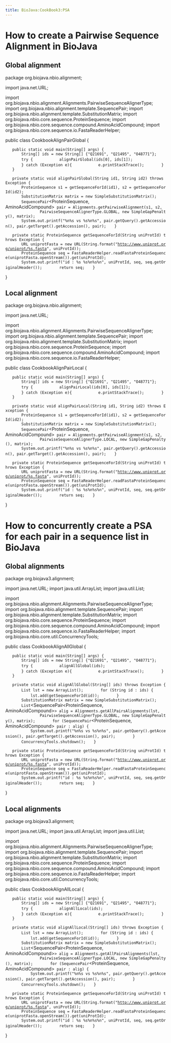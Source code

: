 ```yaml
---
title: BioJava:CookBook3:PSA
---
```


How to create a Pairwise Sequence Alignment in BioJava
======================================================

Global alignment
----------------

<java>

package org.biojava.nbio.alignment;

import java.net.URL;

import
org.biojava.nbio.alignment.Alignments.PairwiseSequenceAlignerType;
import org.biojava.nbio.alignment.template.SequencePair; import
org.biojava.nbio.alignment.template.SubstitutionMatrix; import
org.biojava.nbio.core.sequence.ProteinSequence; import
org.biojava.nbio.core.sequence.compound.AminoAcidCompound; import
org.biojava.nbio.core.sequence.io.FastaReaderHelper;

public class CookbookAlignPairGlobal {

`   public static void main(String[] args) {`  
`       String[] ids = new String[] {"Q21691", "Q21495", "O48771"};`
`       try {`
`           alignPairGlobal(ids[0], ids[1]);`
`       } catch (Exception e){`
`           e.printStackTrace();`
`       }`
`   }`

`   private static void alignPairGlobal(String id1, String id2) throws Exception {`
`       ProteinSequence s1 = getSequenceForId(id1), s2 = getSequenceForId(id2);`
`       SubstitutionMatrix`<AminoAcidCompound>` matrix = new SimpleSubstitutionMatrix`<AminoAcidCompound>`();`
`       SequencePair`<ProteinSequence, AminoAcidCompound>` pair = Alignments.getPairwiseAlignment(s1, s2,`
`               PairwiseSequenceAlignerType.GLOBAL, new SimpleGapPenalty(), matrix);`
`       System.out.printf("%n%s vs %s%n%s", pair.getQuery().getAccession(), pair.getTarget().getAccession(), pair);`
`   }`

`   private static ProteinSequence getSequenceForId(String uniProtId) throws Exception {`
`       URL uniprotFasta = new URL(String.format("`[`http://www.uniprot.org/uniprot/%s.fasta`](http://www.uniprot.org/uniprot/%s.fasta)`", uniProtId));`
`       ProteinSequence seq = FastaReaderHelper.readFastaProteinSequence(uniprotFasta.openStream()).get(uniProtId);`
`       System.out.printf("id : %s %s%n%s%n", uniProtId, seq, seq.getOriginalHeader());`
`       return seq;`
`   }`

}

</java>

Local alignment
---------------

<java>

package org.biojava.nbio.alignment;

import java.net.URL;

import
org.biojava.nbio.alignment.Alignments.PairwiseSequenceAlignerType;
import org.biojava.nbio.alignment.template.SequencePair; import
org.biojava.nbio.alignment.template.SubstitutionMatrix; import
org.biojava.nbio.core.sequence.ProteinSequence; import
org.biojava.nbio.core.sequence.compound.AminoAcidCompound; import
org.biojava.nbio.core.sequence.io.FastaReaderHelper;

public class CookbookAlignPairLocal {

`   public static void main(String[] args) {`
`       String[] ids = new String[] {"Q21691", "Q21495", "O48771"};`
`       try {`
`           alignPairLocal(ids[0], ids[1]);`
`       } catch (Exception e){`
`           e.printStackTrace();`
`       }`
`   }`

`   private static void alignPairLocal(String id1, String id2) throws Exception {`
`       ProteinSequence s1 = getSequenceForId(id1), s2 = getSequenceForId(id2);`
`       SubstitutionMatrix`<AminoAcidCompound>` matrix = new SimpleSubstitutionMatrix`<AminoAcidCompound>`();`
`       SequencePair`<ProteinSequence, AminoAcidCompound>` pair = Alignments.getPairwiseAlignment(s1, s2,`
`               PairwiseSequenceAlignerType.LOCAL, new SimpleGapPenalty(), matrix);`
`       System.out.printf("%n%s vs %s%n%s", pair.getQuery().getAccession(), pair.getTarget().getAccession(), pair);`
`   }`

`   private static ProteinSequence getSequenceForId(String uniProtId) throws Exception {`
`       URL uniprotFasta = new URL(String.format("`[`http://www.uniprot.org/uniprot/%s.fasta`](http://www.uniprot.org/uniprot/%s.fasta)`", uniProtId));`
`       ProteinSequence seq = FastaReaderHelper.readFastaProteinSequence(uniprotFasta.openStream()).get(uniProtId);`
`       System.out.printf("id : %s %s%n%s%n", uniProtId, seq, seq.getOriginalHeader());`
`       return seq;`
`   }`

}

</java>

How to concurrently create a PSA for each pair in a sequence list in BioJava
============================================================================

Global alignments
-----------------

<java>

package org.biojava3.alignment;

import java.net.URL; import java.util.ArrayList; import java.util.List;

import
org.biojava.nbio.alignment.Alignments.PairwiseSequenceAlignerType;
import org.biojava.nbio.alignment.template.SequencePair; import
org.biojava.nbio.alignment.template.SubstitutionMatrix; import
org.biojava.nbio.core.sequence.ProteinSequence; import
org.biojava.nbio.core.sequence.compound.AminoAcidCompound; import
org.biojava.nbio.core.sequence.io.FastaReaderHelper; import
org.biojava.nbio.core.util.ConcurrencyTools;

public class CookbookAlignAllGlobal {

`   public static void main(String[] args) {`
`       String[] ids = new String[] {"Q21691", "Q21495", "O48771"};`
`       try {`
`           alignAllGlobal(ids);`
`       } catch (Exception e){`
`           e.printStackTrace();`
`       }`
`   }`

`   private static void alignAllGlobal(String[] ids) throws Exception {`
`       List`<ProteinSequence>` lst = new ArrayList`<ProteinSequence>`();`
`       for (String id : ids) {`
`           lst.add(getSequenceForId(id));`
`       }`
`       SubstitutionMatrix`<AminoAcidCompound>` matrix = new SimpleSubstitutionMatrix`<AminoAcidCompound>`();`
`       List`<SequencePair<ProteinSequence, AminoAcidCompound>`> alig = Alignments.getAllPairsAlignments(lst,`
`               PairwiseSequenceAlignerType.GLOBAL, new SimpleGapPenalty(), matrix);`
`       for (SequencePair`<ProteinSequence, AminoAcidCompound>` pair : alig) {`
`           System.out.printf("%n%s vs %s%n%s", pair.getQuery().getAccession(), pair.getTarget().getAccession(), pair);`
`       }`
`       ConcurrencyTools.shutdown();`
`   }`

`   private static ProteinSequence getSequenceForId(String uniProtId) throws Exception {`
`       URL uniprotFasta = new URL(String.format("`[`http://www.uniprot.org/uniprot/%s.fasta`](http://www.uniprot.org/uniprot/%s.fasta)`", uniProtId));`
`       ProteinSequence seq = FastaReaderHelper.readFastaProteinSequence(uniprotFasta.openStream()).get(uniProtId);`
`       System.out.printf("id : %s %s%n%s%n", uniProtId, seq, seq.getOriginalHeader());`
`       return seq;`
`   }`

}

</java>

Local alignments
----------------

<java>

package org.biojava3.alignment;

import java.net.URL; import java.util.ArrayList; import java.util.List;

import
org.biojava.nbio.alignment.Alignments.PairwiseSequenceAlignerType;
import org.biojava.nbio.alignment.template.SequencePair; import
org.biojava.nbio.alignment.template.SubstitutionMatrix; import
org.biojava.nbio.core.sequence.ProteinSequence; import
org.biojava.nbio.core.sequence.compound.AminoAcidCompound; import
org.biojava.nbio.core.sequence.io.FastaReaderHelper; import
org.biojava.nbio.core.util.ConcurrencyTools;

public class CookbookAlignAllLocal {

`   public static void main(String[] args) {`
`       String[] ids = new String[] {"Q21691", "Q21495", "O48771"};`
`       try {`
`           alignAllLocal(ids);`
`       } catch (Exception e){`
`           e.printStackTrace();`
`       }`
`   }`

`   private static void alignAllLocal(String[] ids) throws Exception {`
`       List`<ProteinSequence>` lst = new ArrayList`<ProteinSequence>`();`
`       for (String id : ids) {`
`           lst.add(getSequenceForId(id));`
`       }`
`       SubstitutionMatrix`<AminoAcidCompound>` matrix = new SimpleSubstitutionMatrix`<AminoAcidCompound>`();`
`       List`<SequencePair<ProteinSequence, AminoAcidCompound>`> alig = Alignments.getAllPairsAlignments(lst,`
`               PairwiseSequenceAlignerType.LOCAL, new SimpleGapPenalty(), matrix);`
`       for (SequencePair`<ProteinSequence, AminoAcidCompound>` pair : alig) {`
`           System.out.printf("%n%s vs %s%n%s", pair.getQuery().getAccession(), pair.getTarget().getAccession(), pair);`
`       }`
`       ConcurrencyTools.shutdown();`
`   }`

`   private static ProteinSequence getSequenceForId(String uniProtId) throws Exception {`
`       URL uniprotFasta = new URL(String.format("`[`http://www.uniprot.org/uniprot/%s.fasta`](http://www.uniprot.org/uniprot/%s.fasta)`", uniProtId));`
`       ProteinSequence seq = FastaReaderHelper.readFastaProteinSequence(uniprotFasta.openStream()).get(uniProtId);`
`       System.out.printf("id : %s %s%n%s%n", uniProtId, seq, seq.getOriginalHeader());`
`       return seq;`
`   }`

}

</java>
